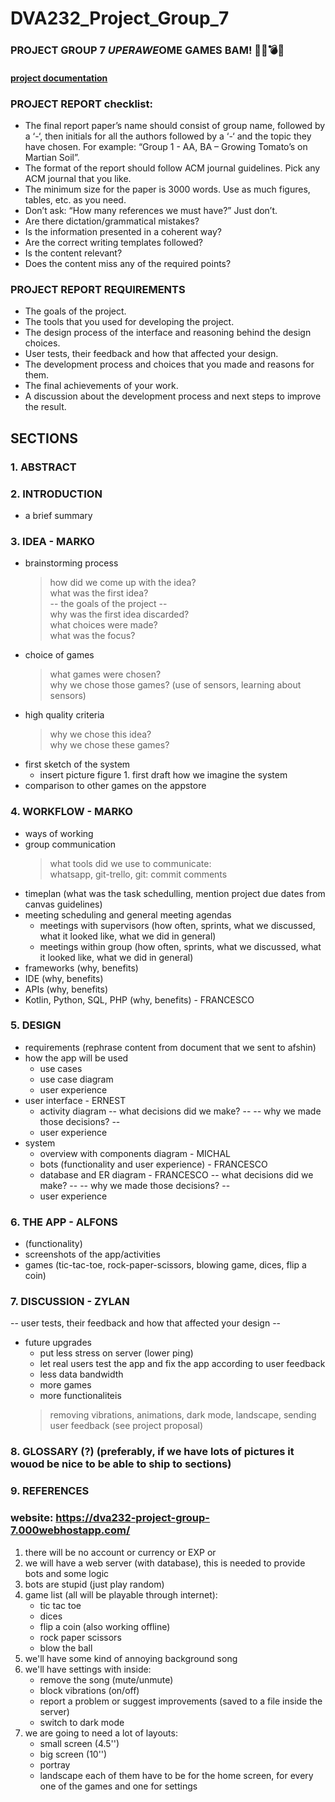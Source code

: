 # DVA232_Project_Group_7

### PROJECT GROUP 7 $UPER AWE$OME GAMES BAM! 🔫🔪💣💥
#### [project documentation](https://www.overleaf.com/read/pbyrtqhvntxm)

### PROJECT REPORT checklist:
- The final report paper’s name should consist of group name, followed by a ‘-‘, then initials for all the authors followed by a ‘-‘ and the topic they have chosen. For example: “Group 1 - AA, BA – Growing Tomato’s on Martian Soil”.
- The format of the report should follow ACM journal guidelines. Pick any ACM journal that you like.
- The minimum size for the paper is 3000 words. Use as much figures, tables, etc. as you need.
- Don’t ask: “How many references we must have?” Just don’t.
- Are there dictation/grammatical mistakes?
- Is the information presented in a coherent way?
- Are the correct writing templates followed?
- Is the content relevant?
- Does the content miss any of the required points?


### PROJECT REPORT REQUIREMENTS
- The goals of the project.
- The tools that you used for developing the project.
- The design process of the interface and reasoning behind the design choices.
- User tests, their feedback and how that affected your design.
- The development process and choices that you made and reasons for them.
- The final achievements of your work.
- A discussion about the development process and next steps to improve the result.



## SECTIONS
### 1. ABSTRACT
### 2. INTRODUCTION 
- a brief summary
### 3. IDEA - MARKO
- brainstorming process
	> how did we come up with the idea? </br>
	> what was the first idea? </br>
	> -- the goals of the project -- </br>
	> why was the first idea discarded? </br>
	> what choices were made? </br>
	> what was the focus? </br>
- choice of games
	> what games were chosen? </br>
	> why we chose those games? (use of sensors, learning about sensors) </br>
- high quality criteria
	> why we chose this idea? </br>
	> why we chose these games? </br>
- first sketch of the system
	- insert  picture figure 1. first draft how we imagine the system
- comparison to other games on the appstore
### 4. WORKFLOW - MARKO
- ways of working
- group communication
	> what tools did we use to communicate: </br>
	> whatsapp, git-trello, git: commit comments </br>
- timeplan (what was the task schedulling, mention project due dates from canvas guidelines)
- meeting scheduling and general meeting agendas
	- meetings with supervisors (how often, sprints, what we discussed, what it looked like, what we did in general)
	- meetings within group (how often, sprints, what we discussed, what it looked like, what we did in general)
- frameworks (why, benefits)
- IDE (why, benefits)
- APIs (why, benefits)
- Kotlin, Python, SQL, PHP (why, benefits) - FRANCESCO
### 5. DESIGN
- requirements (rephrase content from document that we sent to afshin)
- how the app will be used
	- use cases
	- use case diagram
	- user experience
- user interface - ERNEST
	- activity diagram
	-- what decisions did we make? --
	-- why we made those decisions? --
	- user experience
- system
	- overview with components diagram - MICHAL
	- bots (functionality and user experience) - FRANCESCO
	- database and ER diagram - FRANCESCO
	-- what decisions did we make? --
	-- why we made those decisions? --
	- user experience
### 6. THE APP - ALFONS
- (functionality)
- screenshots of the app/activities
- games (tic-tac-toe, rock-paper-scissors, blowing game, dices, flip a coin)
### 7. DISCUSSION - ZYLAN
-- user tests, their feedback and how that affected your design --
- future upgrades
	- put less stress on server (lower ping)
	- let real users test the app and fix the app according to user feedback
	- less data bandwidth
	- more games
	- more functionaliteis
	> removing vibrations, animations, dark mode, landscape, sending user feedback (see project proposal)
### 8. GLOSSARY (?) (preferably, if we have lots of pictures it wouod be nice to be able to ship to sections)
### 9. REFERENCES


### website: https://dva232-project-group-7.000webhostapp.com/

1. there will be no account or currency or EXP or <add similar things here>
2. we will have a web server (with database), this is needed to provide bots and
	some logic
3. bots are stupid (just play random)
4. game list (all will be playable through internet):
	- tic tac toe
	- dices
	- flip a coin (also working offline)
	- rock paper scissors
	- blow the ball
5. we'll have some kind of annoying background song	
6. we'll have settings with inside:
	- remove the song (mute/unmute)
	- block vibrations (on/off)
	- report a problem or suggest improvements (saved to a file inside the server)
	- switch to dark mode
7. we are going to need a lot of layouts:
	- small screen (4.5'')
	- big screen (10'')
	- portray
	- landscape
   each of them have to be for the home screen,
   for every one of the games and one for settings

